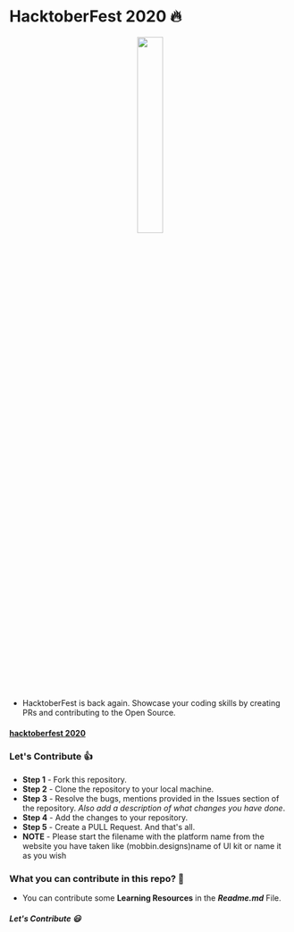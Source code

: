 # HacktoberFest 2020 :fire:

<p align="center">
    <a href="https://hacktoberfest.digitalocean.com/">
        <img src="https://raw.githubusercontent.com/vinitshahdeo/Water-Monitoring-System/master/assets/Logo.svg" width="30%">
    </a>
</p>


- HacktoberFest is back again. Showcase your coding skills by creating PRs and contributing to the Open Source.

#### [hacktoberfest 2020](https://hacktoberfest.digitalocean.com/)


### Let's Contribute :+1:
- **Step 1** - Fork this repository.
- **Step 2** - Clone the repository to your local machine.
- **Step 3** - Resolve the bugs, mentions provided in the Issues section of the repository. *Also add a description of what changes you have done*.
- **Step 4** - Add the changes to your repository.
- **Step 5** - Create a PULL Request. And that's all.
- **NOTE** - Please start the filename with the platform name from the website you have taken like (mobbin.designs)name of UI kit or name it as you wish
### What you can contribute in this repo? :punch: 
- You can contribute some **Learning Resources** in the ***Readme.md*** File.


##### Let's Contribute :smiley:
